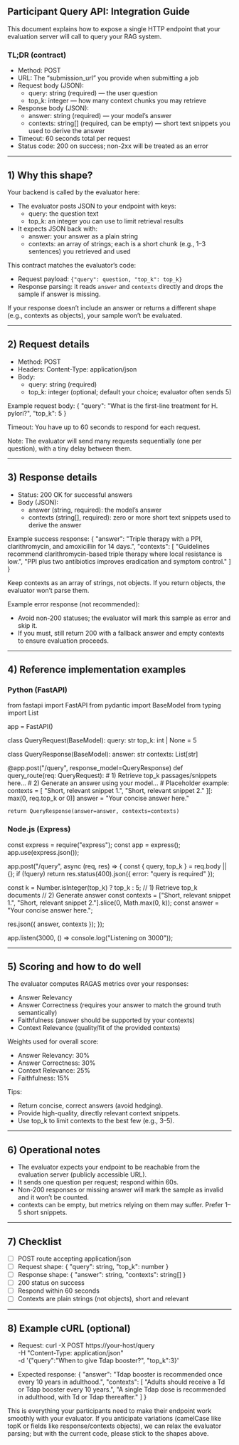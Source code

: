 ## Participant Query API: Integration Guide

This document explains how to expose a single HTTP endpoint that your evaluation server will call to query your RAG system.

### TL;DR (contract)

- Method: POST
- URL: The “submission_url” you provide when submitting a job
- Request body (JSON):
  - query: string (required) — the user question
  - top_k: integer — how many context chunks you may retrieve
- Response body (JSON):
  - answer: string (required) — your model’s answer
  - contexts: string[] (required, can be empty) — short text snippets you used to derive the answer
- Timeout: 60 seconds total per request
- Status code: 200 on success; non-2xx will be treated as an error

---

## 1) Why this shape?

Your backend is called by the evaluator here:
- The evaluator posts JSON to your endpoint with keys:
  - query: the question text
  - top_k: an integer you can use to limit retrieval results
- It expects JSON back with:
  - answer: your answer as a plain string
  - contexts: an array of strings; each is a short chunk (e.g., 1–3 sentences) you retrieved and used

This contract matches the evaluator’s code:
- Request payload: `{"query": question, "top_k": top_k}`
- Response parsing: it reads `answer` and `contexts` directly and drops the sample if answer is missing.

If your response doesn’t include an answer or returns a different shape (e.g., contexts as objects), your sample won’t be evaluated.

---

## 2) Request details

- Method: POST
- Headers: Content-Type: application/json
- Body:
  - query: string (required)
  - top_k: integer (optional; default your choice; evaluator often sends 5)

Example request body:
{
  "query": "What is the first-line treatment for H. pylori?",
  "top_k": 5
}

Timeout: You have up to 60 seconds to respond for each request.

Note: The evaluator will send many requests sequentially (one per question), with a tiny delay between them.

---

## 3) Response details

- Status: 200 OK for successful answers
- Body (JSON):
  - answer (string, required): the model’s answer
  - contexts (string[], required): zero or more short text snippets used to derive the answer

Example success response:
{
  "answer": "Triple therapy with a PPI, clarithromycin, and amoxicillin for 14 days.",
  "contexts": [
    "Guidelines recommend clarithromycin-based triple therapy where local resistance is low.",
    "PPI plus two antibiotics improves eradication and symptom control."
  ]
}

Keep contexts as an array of strings, not objects. If you return objects, the evaluator won’t parse them.

Example error response (not recommended):
- Avoid non-200 statuses; the evaluator will mark this sample as error and skip it.
- If you must, still return 200 with a fallback answer and empty contexts to ensure evaluation proceeds.

---

## 4) Reference implementation examples

### Python (FastAPI)
from fastapi import FastAPI
from pydantic import BaseModel
from typing import List

app = FastAPI()

class QueryRequest(BaseModel):
    query: str
    top_k: int | None = 5

class QueryResponse(BaseModel):
    answer: str
    contexts: List[str]

@app.post("/query", response_model=QueryResponse)
def query_route(req: QueryRequest):
    # 1) Retrieve top_k passages/snippets here...
    # 2) Generate an answer using your model...
    # Placeholder example:
    contexts = [
        "Short, relevant snippet 1.",
        "Short, relevant snippet 2."
    ][: max(0, req.top_k or 0)]
    answer = "Your concise answer here."

    return QueryResponse(answer=answer, contexts=contexts)

### Node.js (Express)
const express = require("express");
const app = express();
app.use(express.json());

app.post("/query", async (req, res) => {
  const { query, top_k } = req.body || {};
  if (!query) return res.status(400).json({ error: "query is required" });

  const k = Number.isInteger(top_k) ? top_k : 5;
  // 1) Retrieve top_k documents
  // 2) Generate answer
  const contexts = ["Short, relevant snippet 1.", "Short, relevant snippet 2."].slice(0, Math.max(0, k));
  const answer = "Your concise answer here.";

  res.json({ answer, contexts });
});

app.listen(3000, () => console.log("Listening on 3000"));

---

## 5) Scoring and how to do well

The evaluator computes RAGAS metrics over your responses:
- Answer Relevancy
- Answer Correctness (requires your answer to match the ground truth semantically)
- Faithfulness (answer should be supported by your contexts)
- Context Relevance (quality/fit of the provided contexts)

Weights used for overall score:
- Answer Relevancy: 30%
- Answer Correctness: 30%
- Context Relevance: 25%
- Faithfulness: 15%

Tips:
- Return concise, correct answers (avoid hedging).
- Provide high-quality, directly relevant context snippets.
- Use top_k to limit contexts to the best few (e.g., 3–5).

---

## 6) Operational notes

- The evaluator expects your endpoint to be reachable from the evaluation server (publicly accessible URL).
- It sends one question per request; respond within 60s.
- Non-200 responses or missing answer will mark the sample as invalid and it won’t be counted.
- contexts can be empty, but metrics relying on them may suffer. Prefer 1–5 short snippets.

---

## 7) Checklist

- [ ] POST route accepting application/json
- [ ] Request shape: { "query": string, "top_k": number }
- [ ] Response shape: { "answer": string, "contexts": string[] }
- [ ] 200 status on success
- [ ] Respond within 60 seconds
- [ ] Contexts are plain strings (not objects), short and relevant

---

## 8) Example cURL (optional)

- Request:
  curl -X POST https://your-host/query \
    -H "Content-Type: application/json" \
    -d '{"query":"When to give Tdap booster?", "top_k":3}'

- Expected response:
  {
    "answer": "Tdap booster is recommended once every 10 years in adulthood.",
    "contexts": [
      "Adults should receive a Td or Tdap booster every 10 years.",
      "A single Tdap dose is recommended in adulthood, with Td or Tdap thereafter."
    ]
  }

This is everything your participants need to make their endpoint work smoothly with your evaluator. If you anticipate variations (camelCase like topK or fields like response/contexts objects), we can relax the evaluator parsing; but with the current code, please stick to the shapes above.